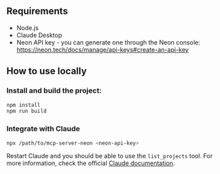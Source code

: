 ## Requirements

- Node.js
- Claude Desktop
- Neon API key - you can generate one through the Neon console: https://neon.tech/docs/manage/api-keys#create-an-api-key

## How to use locally

### Install and build the project:

```bash
npm install
npm run build
```

### Integrate with Claude

```bash
npx /path/to/mcp-server-neon <neon-api-key>
```

Restart Claude and you should be able to use the `list_projects` tool. For more information, check the official [Claude documentation](https://modelcontextprotocol.io/docs/first-server/typescript#connect-to-claude-desktop).
